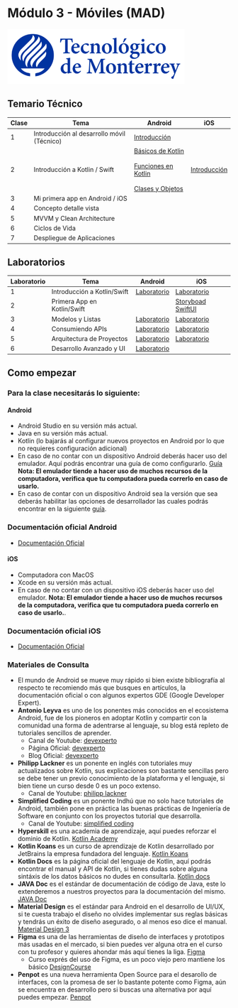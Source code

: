 # Módulo 3 - Móviles (MAD)

![Tec de Monterrey](/images/logotecmty.png)

## Temario Técnico
| Clase | Tema                                       | Android                                                                                                                                                                                                                                                                                                                                                                                                                                                                                           | iOS                                                   |
| ----- | ------------------------------------------ | ------------------------------------------------------------------------------------------------------------------------------------------------------------------------------------------------------------------------------------------------------------------------------------------------------------------------------------------------------------------------------------------------------------------------------------------------------------------------------------------------- | ----------------------------------------------------- |
| 1     | Introducción al desarrollo móvil (Técnico) | [Introducción](https://docs.google.com/presentation/d/1IWuIlCWQ2FLjHXrOKezM8-RiSa1Or-wo9l-ckO_1HLY/edit#slide=id.g23bc83ae714_0_0)                                                                                                                                                                                                                                                                                                                                                                |
| 2     | Introducción a Kotlin / Swift              | [Básicos de Kotlin](https://docs.google.com/presentation/d/1fMJWpEbnQGd39zwsrzVWm3hM9Myh6mWYS1Tgq8USrls/edit?usp=sharing&resourcekey=0-TC3peTh9IKAQx3IoIxJfGw) <br /><br /> [Funciones en Kotlin](https://docs.google.com/presentation/d/1fMJWpEbnQGd39zwsrzVWm3hM9Myh6mWYS1Tgq8USrls/edit?usp=sharing&resourcekey=0-TC3peTh9IKAQx3IoIxJfGw) <br /><br /> [Clases y Objetos](https://docs.google.com/presentation/d/1NWo4-P8zO0rnlDB6zEMH7oPZP1PEP3q0d9wKB-asV9s/edit#slide=id.gb9961b3fa0_0_433) | [Introducción](/mobile/ios/ppts/IOS_Introduction.pdf) |
| 3     | Mi primera app en Android / iOS            |
| 4     | Concepto detalle vista                     |
| 5     | MVVM y Clean Architecture                  |
| 6     | Ciclos de Vida                             |
| 7     | Despliegue de Aplicaciones                 |

## Laboratorios
| Laboratorio | Tema                        | Android                                                       | iOS                                                                                 |
| ----------- | --------------------------- | ------------------------------------------------------------- | ----------------------------------------------------------------------------------- |
| 1           | Introducción a Kotlin/Swift | [Laboratorio](/mobile/labs/1_intro_kotlin.md)                 | [Laboratorio](/mobile/ios/1_intro_swift.md)                                         |
| 2           | Primera App en Kotlin/Swift |                                                               | [Storyboad](/mobile/ios/1_bases/storyboard/) [SwiftUI](/mobile/ios/1_bases/swiftui) |
| 3           | Modelos y Listas            | [Laboratorio](/mobile/labs/3_data_classes_y_recyclerview.md)  | [Laboratorio](/mobile/ios/2_modelos_y_listas.md)                                    |
| 4           | Consumiendo APIs            | [Laboratorio](/mobile/labs/4_consumiendo_apis.md)             | [Laboratorio](/mobile/ios/4_consumiendo_apis.md)                                    |
| 5           | Arquitectura de Proyectos   | [Laboratorio](/mobile/labs/5_arquitectura_mvvm.md)            | [Laboratorio](/mobile/ios/5_arquitectura_mvvm.md)                                   |
| 6           | Desarrollo Avanzado y UI    | [Laboratorio](/mobile/labs/6_fragmentos_y_material_design.md) |

## Como empezar
### Para la clase necesitarás lo siguiente:

#### Android
- Android Studio en su versión más actual.
- Java en su versión más actual.
- Kotlin (lo bajarás al configurar nuevos proyectos en Android por lo que no requieres configuración adicional)
- En caso de no contar con un dispositivo Android deberás hacer uso del emulador. Aquí podrás encontrar una guía de como configurarlo. [Guía](https://developer.android.com/design-for-safety/privacy-sandbox/download?hl=es-419#:~:text=Set%20up%20an%20Android%20device%20emulator%20image,-To%20set%20up&text=Install%20the%20latest%20Canary%20build,it%20isn't%20already%20installed.) **Nota: El emulador tiende a hacer uso de muchos recursos de la computadora, verifica que tu computadora pueda correrlo en caso de usarlo.**
- En caso de contar con un dispositivo Android sea la versión que sea deberás habilitar las opciones de desarrollador las cuales podrás encontrar en la siguiente [guía](https://developer.android.com/studio/debug/dev-options?hl=es-419).

### Documentación oficial Android
- [Documentación Oficial](https://developer.android.com/?hl=es-419)

#### iOS
- Computadora con MacOS
- Xcode en su versión más actual.
- En caso de no contar con un dispositivo iOS deberás hacer uso del emulador. **Nota: El emulador tiende a hacer uso de muchos recursos de la computadora, verifica que tu computadora pueda correrlo en caso de usarlo.**.

### Documentación oficial iOS
- [Documentación Oficial](https://developer.apple.com/develop/)

### Materiales de Consulta
- El mundo de Android se mueve muy rápido si bien existe bibliografía al respecto te recomiendo más que busques en artículos, la documentación oficial o con algunos expertos GDE (Google Developer Expert).
- **Antonio Leyva** es uno de los ponentes más conocidos en el ecosistema Android, fue de los pioneros en adoptar Kotlin y compartir con la comunidad una forma de adentrarse al lenguaje, su blog está repleto de tutoriales sencillos de aprender.
  - Canal de Youtube: [devexperto](https://www.youtube.com/@devexperto)
  - Página Oficial: [devexperto](https://devexperto.com/)
  - Blog Oficial: [devexperto](https://devexperto.com/blog/)
- **Philipp Lackner** es un ponente en inglés con tutoriales muy actualizados sobre Kotlin, sus explicaciones son bastante sencillas pero se debe tener un previo conocimiento de la plataforma y el lenguaje, si bien tiene un curso desde 0 es un poco extenso.
  - Canal de Youtube: [philipp lackner](https://www.youtube.com/@PhilippLackner)
- **Simplified Coding** es un ponente Indhú que no solo hace tutoriales de Android, también pone en práctica las buenas prácticas de Ingeniería de Software en conjunto con los proyectos tutorial que desarrolla.
  - Canal de Youtube: [simplified coding](https://www.youtube.com/@SimplifiedCoding)
- **Hyperskill** es una academia de aprendizaje, aquí puedes reforzar el dominio de Kotlin. [Kotlin Academy](https://hyperskill.org/tracks?category=4)
- **Kotlin Koans** es un curso de aprendizaje de Kotlin desarrollado por JetBrains la empresa fundadora del lenguaje. [Kotlin Koans](https://kotlinlang.org/docs/koans.html)
- **Kotlin Docs** es la página oficial del lenguaje de Kotlin, aquí podrás encontrar el manual y API de Kotlin, si tienes dudas sobre alguna sintáxis de los datos básicos no dudes en consultarla. [Kotlin docs](https://kotlinlang.org/docs/home.html)
- **JAVA Doc** es el estándar de documentación de código de Java, este lo extenderemos a nuestros proyectos para la documentación del mismo. [JAVA Doc](https://docs.oracle.com/javase/8/docs/technotes/tools/windows/javadoc.html)
- **Material Design** es el estándar para Android en el desarrollo de UI/UX, si te cuesta trabajo el diseño no olvides implementar sus reglas básicas y tendrás un éxito de diseño asegurado, o al menos eso dice el manual. [Material Design 3](https://m3.material.io/)
- **Figma** es una de las herramientas de diseño de interfaces y prototipos más usadas en el mercado, si bien puedes ver alguna otra en el curso con tu profesor y quieres ahondar más aquí tienes la liga. [Figma](https://www.figma.com/login)
  - Curso exprés del uso de Figma, es un poco viejo pero mantiene los básico [DesignCourse](https://www.youtube.com/watch?v=3q3FV65ZrUs&t=695s)
- **Penpot** es una nueva herramienta Open Source para el desarollo de interfaces, con la promesa de ser lo bastante potente como Figma, aún se encuentra en desarrollo pero si buscas una alternativa por aquí puedes empezar. [Penpot](https://penpot.app/)